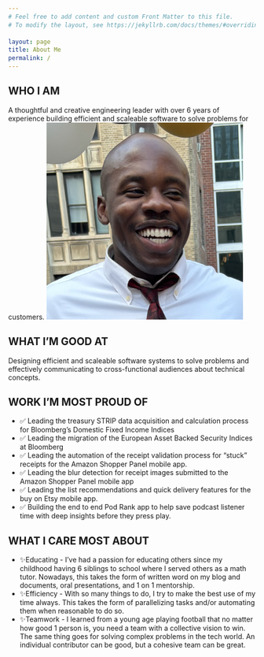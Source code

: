 ```yaml
---
# Feel free to add content and custom Front Matter to this file.
# To modify the layout, see https://jekyllrb.com/docs/themes/#overriding-theme-defaults

layout: page
title: About Me
permalink: /
---
```


## WHO I AM 
A thoughtful and creative engineering leader with over 6 years of experience building efficient and scaleable software to solve problems for customers.
<img src="/images/IMG_7400.JPG" alt="chuma image" width="400" style="max-width: 100%;"/>

## WHAT I’M GOOD AT
Designing efficient and scaleable software systems to solve problems and effectively communicating to cross-functional audiences about technical concepts.

## WORK I’M MOST PROUD OF
- ✅ Leading the treasury STRIP data acquisition and calculation process for Bloomberg’s Domestic Fixed Income Indices
- ✅ Leading the migration of the European Asset Backed Security Indices at Bloomberg
- ✅ Leading the automation of the receipt validation process for “stuck” receipts for the Amazon Shopper Panel mobile app.
- ✅ Leading the blur detection for receipt images submitted to the Amazon Shopper Panel mobile app
- ✅ Leading the list recommendations and quick delivery features for the buy on Etsy mobile app.
- ✅ Building the end to end Pod Rank app to help save podcast listener time with deep insights before they press play.

## WHAT I CARE MOST ABOUT
- ✨Educating - I’ve had a passion for educating others since my childhood having 6 siblings to school where I served others as a math tutor. Nowadays, this takes the form of written word on my blog and documents, oral presentations, and 1 on 1 mentorship.
- ✨Efficiency - With so many things to do, I try to make the best use of my time always. This takes the form of parallelizing tasks and/or automating them when reasonable to do so.
- ✨Teamwork - I learned from a young age playing football that no matter how good 1 person is, you need a team with a collective vision to win. The same thing goes for solving complex problems in the tech world. An individual contributor can be good, but a cohesive team can be great.
